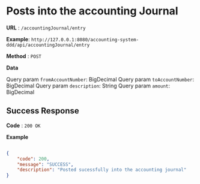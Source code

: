 # Posts into the accounting Journal

**URL** : `/accountingJournal/entry`

**Example**: `http://127.0.0.1:8080/accounting-system-ddd/api/accountingJournal/entry`

**Method** : `POST`

**Data**

Query param `fromAccountNumber`: BigDecimal
Query param `toAccountNumber`: BigDecimal
Query param `description`: String
Query param `amount`: BigDecimal

## Success Response

**Code** : `200 OK`

 

**Example**

````json

{
    "code": 200,
    "message": "SUCCESS",
    "description": "Posted sucessfully into the accounting journal"
}

````

